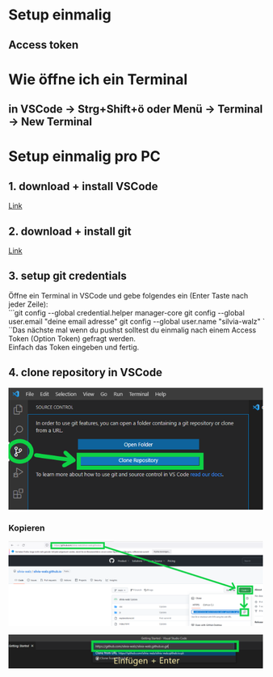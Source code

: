 # Setup einmalig
## Access token
# Wie öffne ich ein Terminal
## in VSCode -> Strg+Shift+ö oder Menü -> Terminal -> New Terminal
# Setup einmalig pro PC
## 1. download + install VSCode  
[Link](https://code.visualstudio.com/)
## 2. download + install git
[Link](https://git-scm.com/download/win)
## 3. setup git credentials
Öffne ein Terminal in VSCode und gebe folgendes ein (Enter Taste nach jeder Zeile):  
̀ ̀ ̀ 
git config --global credential.helper manager-core
git config --global user.email "deine email adresse"
git config --global user.name "silvia-walz"
̀ ̀ ̀ 
Das nächste mal wenn du pushst solltest du einmalig nach einem Access Token (Option Token) gefragt werden.  
Einfach das Token eingeben und fertig.  
## 4. clone repository in VSCode
![](https://github.com/silvia-walz/silvia-walz.github.io/blob/main/readme_images/git_clone_1.png)
### Kopieren
![](https://github.com/silvia-walz/silvia-walz.github.io/blob/main/readme_images/git_clone_2.png)


![](https://github.com/silvia-walz/silvia-walz.github.io/blob/main/readme_images/git_clone_3.png)

